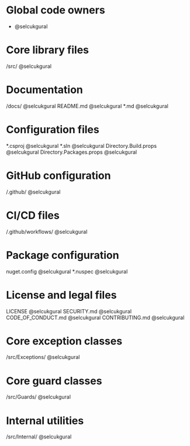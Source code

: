# Global code owners
* @selcukgural

# Core library files
/src/ @selcukgural

# Documentation
/docs/ @selcukgural
README.md @selcukgural
*.md @selcukgural

# Configuration files
*.csproj @selcukgural
*.sln @selcukgural
Directory.Build.props @selcukgural
Directory.Packages.props @selcukgural

# GitHub configuration
/.github/ @selcukgural

# CI/CD files
/.github/workflows/ @selcukgural

# Package configuration
nuget.config @selcukgural
*.nuspec @selcukgural

# License and legal files
LICENSE @selcukgural
SECURITY.md @selcukgural
CODE_OF_CONDUCT.md @selcukgural
CONTRIBUTING.md @selcukgural

# Core exception classes
/src/Exceptions/ @selcukgural

# Core guard classes
/src/Guards/ @selcukgural

# Internal utilities
/src/Internal/ @selcukgural